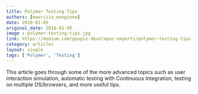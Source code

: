 ```yaml
---
title: Polymer Testing Tips
authors: [maurizio_mangione]
date: 2016-01-05
original_date: 2016-01-05
image : polymer-testing-tips.jpg
link: https://medium.com/google-developer-experts/polymer-testing-tips-f217ba94a64
category: articles
layout: single
tags: ['Polymer', 'Testing']
---
```


<p>This article goes through some of the more advanced topics such as user interaction simulation, automatic testing with Continuous Integration, testing on multiple OS/browsers, and more useful tips.</p>
<!-- Excerpt -->
